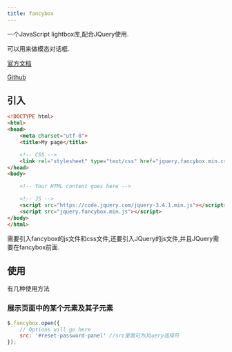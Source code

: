 ```yaml
---
title: fancybox
---
```


一个JavaScript lightbox库,配合JQuery使用.

可以用来做模态对话框.

[官方文档](https://fancyapps.com/fancybox/3/docs/)

[Github](https://github.com/fancyapps/fancybox)

## 引入

```html
<!DOCTYPE html>
<html>
<head>
	<meta charset="utf-8">
	<title>My page</title>

	<!-- CSS -->
	<link rel="stylesheet" type="text/css" href="jquery.fancybox.min.css">
</head>
<body>

	<!-- Your HTML content goes here -->

	<!-- JS -->
	<script src="https://code.jquery.com/jquery-3.4.1.min.js"></script>
	<script src="jquery.fancybox.min.js"></script>
</body>
</html>
```

需要引入fancybox的js文件和css文件,还要引入JQuery的js文件,并且JQuery需要在fancybox前面.

## 使用

有几种使用方法

### 展示页面中的某个元素及其子元素

```js
$.fancybox.open({
    // Options will go here
    src: '#reset-password-panel' //src里面可为JQuery选择符
});
```